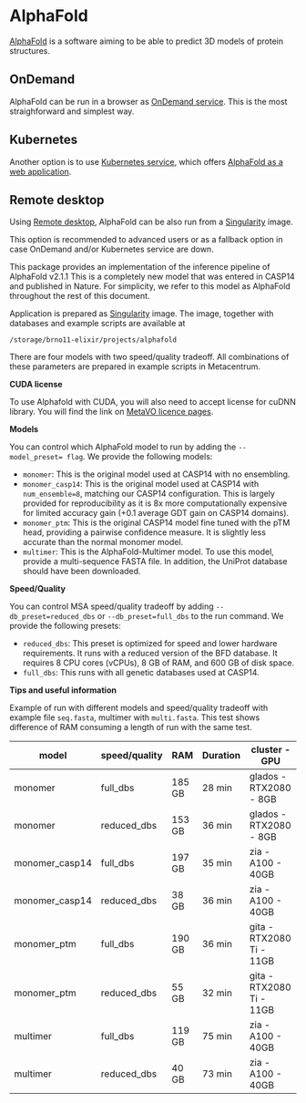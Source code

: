 # AlphaFold

[AlphaFold](https://www.deepmind.com/research/highlighted-research/alphafold) is a software aiming to be able to predict 3D models of protein structures.

## OnDemand

AlphaFold can be run in a browser as [OnDemand service](https://ondemand.metacentrum.cz). This is the most straighforward and simplest way.

## Kubernetes

Another option is to use [Kubernetes service](https://docs.cerit.io/), which offers [AlphaFold as a web application](https://docs.cerit.io/en/web-apps/alphafold).

## Remote desktop 

Using [Remote desktop](/software/graphical-access), AlphaFold can be also run from a [Singularity](/software/containers) image.

This option is recommended to advanced users or as a fallback option in case OnDemand and/or Kubernetes service are down.

This package provides an implementation of the inference pipeline of AlphaFold v2.1.1 This is a completely new model that was entered in CASP14 and published in Nature. For simplicity, we refer to this model as AlphaFold throughout the rest of this document. 

Application is prepared as [Singularity](/software/containers) image. The image, together with databases and example scripts are available at

    /storage/brno11-elixir/projects/alphafold 

There are four models with two speed/quality tradeoff. All combinations of these parameters are prepared in example scripts in Metacentrum.

**CUDA license**

To use Alphafold with CUDA, you will also need to accept license for cuDNN library. You will find the link on [MetaVO licence pages](https://metavo.metacentrum.cz/cs/myaccount/licence.html).

**Models**

You can control which AlphaFold model to run by adding the `--model_preset= flag`. We provide the following models:

- `monomer`: This is the original model used at CASP14 with no ensembling.
- `monomer_casp14`: This is the original model used at CASP14 with `num_ensemble=8`, matching our CASP14 configuration. This is largely provided for reproducibility as it is 8x more computationally expensive for limited accuracy gain (+0.1 average GDT gain on CASP14 domains).
- `monomer_ptm`: This is the original CASP14 model fine tuned with the pTM head, providing a pairwise confidence measure. It is slightly less accurate than the normal monomer model.
- `multimer`: This is the AlphaFold-Multimer model. To use this model, provide a multi-sequence FASTA file. In addition, the UniProt database should have been downloaded.

**Speed/Quality**

You can control MSA speed/quality tradeoff by adding `--db_preset=reduced_dbs` or `--db_preset=full_dbs` to the run command. We provide the following presets:

- `reduced_dbs`: This preset is optimized for speed and lower hardware requirements. It runs with a reduced version of the BFD database. It requires 8 CPU cores (vCPUs), 8 GB of RAM, and 600 GB of disk space.
- `full_dbs`: This runs with all genetic databases used at CASP14.

**Tips and useful information**

Example of run with different models and speed/quality tradeoff with example file `seq.fasta`, multimer with `multi.fasta`. This test shows difference of RAM consuming a length of run with the same test.

| model | speed/quality | RAM | Duration | cluster - GPU |
|-----|-------|-------|-------|------|
|monomer 	|full_dbs 	|185 GB 	|28 min 	|glados - RTX2080 - 8GB |
|monomer 	|reduced_dbs 	|153 GB 	|36 min 	|glados - RTX2080 - 8GB |
|monomer_casp14 |full_dbs 	|197 GB 	|35 min 	|zia - A100 - 40GB |
|monomer_casp14 |reduced_dbs 	|38 GB 		|36 min 	|zia - A100 - 40GB |
|monomer_ptm 	|full_dbs 	|190 GB 	|36 min 	|gita - RTX2080 Ti - 11GB |
|monomer_ptm 	|reduced_dbs 	|55 GB 		|32 min 	|gita - RTX2080 Ti - 11GB |
|multimer 	|full_dbs 	|119 GB 	|75 min 	|zia - A100 - 40GB |
|multimer 	|reduced_dbs 	|40 GB 		|73 min 	|zia - A100 - 40GB |

